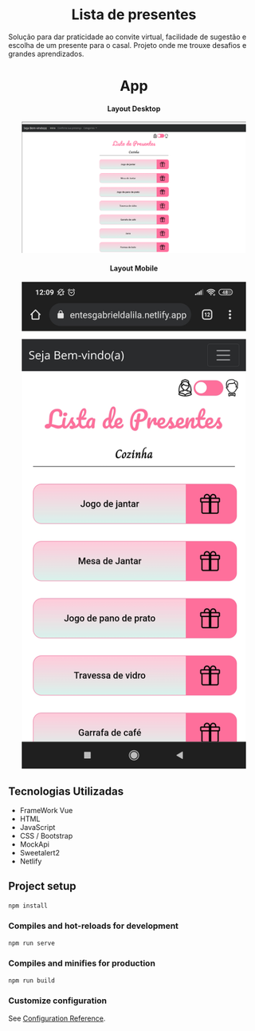 <h1 align="center">Lista de presentes</h1> 

Solução para dar praticidade ao convite virtual, facilidade de sugestão e escolha de um presente para o casal.
Projeto onde me trouxe desafios e grandes aprendizados.

<h1 align="center">App</h1> 
<div align="center">
  <h4 align="center">Layout Desktop</h4> 
  <img src="./assets_git/desktop.png" alt="Desktop" heigth="700" width="450" title="desktop"></img><br>
  <h4 align="center">Layout Mobile</h4> 
  <img src="./assets_git/1647443397930.jpg" alt="Mobile" heigth="700" width="450" title="mobile"></img><br>
</div>

<h2>Tecnologias Utilizadas</h2>

* FrameWork Vue
* HTML
* JavaScript
* CSS / Bootstrap
* MockApi
* Sweetalert2
* Netlify


## Project setup
```
npm install
```

### Compiles and hot-reloads for development
```
npm run serve
```

### Compiles and minifies for production
```
npm run build
```

### Customize configuration
See [Configuration Reference](https://cli.vuejs.org/config/).
